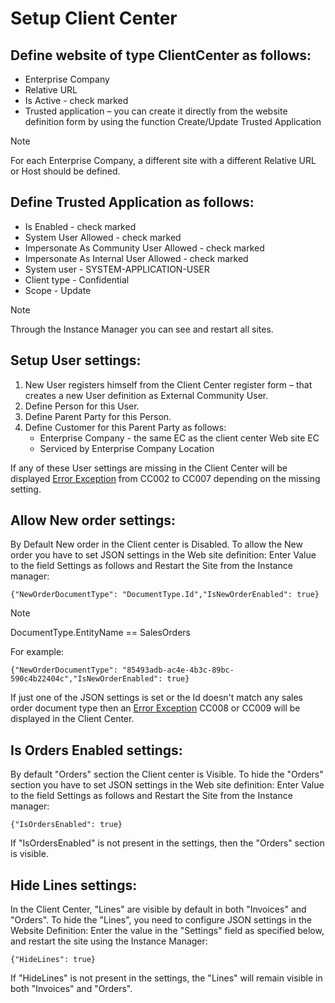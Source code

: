 # Setup Client Center  

## Define website of type ClientCenter as follows: 
- Enterprise Company
- Relative URL
- Is Active - check marked
- Trusted application – you can create it directly from the website definition form by using the function Create/Update Trusted Application 

> [!NOTE]
> For each Enterprise Company, a different site with a different Relative URL or Host should be defined. 

## Define Trusted Application as follows:  
- Is Enabled - check marked 
- System User Allowed - check marked
- Impersonate As Community User Allowed - check marked
- Impersonate As Internal User Allowed - check marked
- System user - SYSTEM-APPLICATION-USER 
- Client type - Confidential
- Scope - Update   
  
> [!NOTE]
> Through the Instance Manager you can see and restart all sites.

## Setup User settings: 
1.	New User registers himself from the Client Center register form – that creates a new User definition as External Community User.  
2.	Define Person for this User.
3.	Define Parent Party for this Person. 
4.	Define Customer for this Parent Party as follows: 
    - Enterprise Company - the same EC as the client center Web site EC
    -	Serviced by Enterprise Company Location 

If any of these User settings are missing in the Client Center will be displayed [Error Exception](error-codes.md) from CC002 to CC007 depending on the missing setting.

## Allow New order settings:

By Default New order in the Client center is Disabled. To allow the New order you have to set JSON settings in the Web site definition: 
Enter Value to the field Settings as follows and Restart the Site from the Instance manager:
```
{"NewOrderDocumentType": "DocumentType.Id","IsNewOrderEnabled": true}
```
> [!NOTE]
> DocumentType.EntityName == SalesOrders


For example:
```
{"NewOrderDocumentType": "85493adb-ac4e-4b3c-89bc-590c4b22404c","IsNewOrderEnabled": true}
```

If just one of the JSON settings is set or the Id doesn't match any sales order document type then an [Error Exception](error-codes.md) CC008 or CC009 will be displayed in the Client Center.



## Is Orders Enabled settings:

By default "Orders" section the Client center is Visible. To hide the "Orders" section you have to set JSON settings in the Web site definition: 
Enter Value to the field Settings as follows and Restart the Site from the Instance manager:

```
{"IsOrdersEnabled": true} 
```

If "IsOrdersEnabled" is not present in the settings, then the "Orders" section is visible.



## Hide Lines settings:

In the Client Center, "Lines" are visible by default in both "Invoices" and "Orders". To hide the "Lines", you need to configure JSON settings in the Website Definition:
Enter the value in the "Settings" field as specified below, and restart the site using the Instance Manager:

```
{"HideLines": true}
```

If "HideLines" is not present in the settings, the "Lines" will remain visible in both "Invoices" and "Orders".

